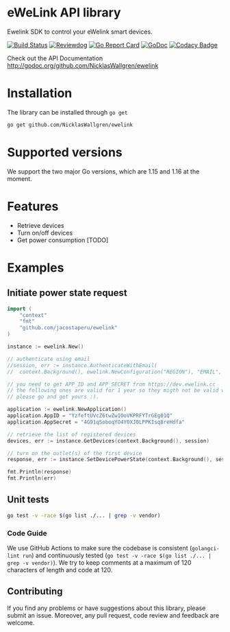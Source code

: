 # eWeLink API library

Ewelink SDK to control your eWelink smart devices. 

[![Build Status](https://github.com/NicklasWallgren/ewelink/workflows/Test/badge.svg)](https://github.com/NicklasWallgren/ewelink/actions?query=workflow%3ATest)
[![Reviewdog](https://github.com/NicklasWallgren/ewelink/workflows/reviewdog/badge.svg)](https://github.com/NicklasWallgren/ewelink/actions?query=workflow%3Areviewdog)
[![Go Report Card](https://goreportcard.com/badge/github.com/NicklasWallgren/ewelink)](https://goreportcard.com/report/github.com/NicklasWallgren/ewelink)
[![GoDoc](https://godoc.org/github.com/NicklasWallgren/ewelink?status.svg)](https://godoc.org/github.com/NicklasWallgren/ewelink)
[![Codacy Badge](https://api.codacy.com/project/badge/Grade/cabd5fbbcde543ec959fb4a3581600ed)](https://app.codacy.com/gh/NicklasWallgren/ewelink?utm_source=github.com&utm_medium=referral&utm_content=NicklasWallgren/ewelink&utm_campaign=Badge_Grade)

Check out the API Documentation http://godoc.org/github.com/NicklasWallgren/ewelink

# Installation
The library can be installed through `go get` 
```bash
go get github.com/NicklasWallgren/ewelink
```

# Supported versions
We support the two major Go versions, which are 1.15 and 1.16 at the moment.

# Features
- Retrieve devices
- Turn on/off devices
- Get power consumption [TODO]

# Examples 

## Initiate power state request
```go
import (
    "context"
    "fmt"
    "github.com/jacostaperu/ewelink"
)

instance := ewelink.New()

// authenticate using email
//session, err := instance.AuthenticateWithEmail(
//	context.Background(), ewelink.NewConfiguration("REGION"), "EMAIL", "PASSWORD")

// you need to get APP_ID and APP_SECRET from https://dev.ewelink.cc
// the following ones are valid for 1 year so they migth not be valid when you check this code :)
// please go and get yours :).

application := ewelink.NewApplication()
application.AppID = "YzfeftUVcZ6twZw1OoVKPRFYTrGEg01Q"
application.AppSecret = "4G91qSoboqYO4Y0XJ0LPPKIsq8reHdfa"

// retrieve the list of registered devices
devices, err := instance.GetDevices(context.Background(), session)

// turn on the outlet(s) of the first device
response, err := instance.SetDevicePowerState(context.Background(), session, &devices.Devicelist[0], true)

fmt.Println(response)
fmt.Println(err)
```

## Unit tests
```bash
go test -v -race $(go list ./... | grep -v vendor)
```

### Code Guide

We use GitHub Actions to make sure the codebase is consistent (`golangci-lint run`) and continuously tested (`go test -v -race $(go list ./... | grep -v vendor)`). We try to keep comments at a maximum of 120 characters of length and code at 120.


## Contributing

If you find any problems or have suggestions about this library, please submit an issue. Moreover, any pull request, code review and feedback are welcome.
